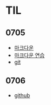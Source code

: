 # TIL

## 0705

- [마크다운](./%EB%A7%88%ED%81%AC%EB%8B%A4%EC%9A%B4.md)
- [마크다운 연습](./%EB%A7%88%ED%81%AC%EB%8B%A4%EC%9A%B4%20practice.md)
- [git](./GIT.md)

## 0706
- [github](./GITHUB.md)